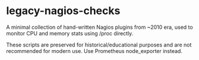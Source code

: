 # legacy-nagios-checks

A minimal collection of hand-written Nagios plugins from ~2010 era, used to monitor CPU and memory stats using /proc directly.

These scripts are preserved for historical/educational purposes and are not recommended for modern use. Use Prometheus node_exporter instead.
